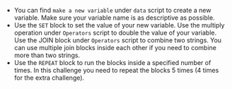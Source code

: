 - You can find `make a new variable` under `data` script to create a new variable. Make sure your variable name is as descriptive as possible.
- Use the `SET` block to set the value of your new variable. Use the multiply operation under `Operators` script to double the value of your variable. Use the JOIN block under `Operators` script to combine two strings. You can use multiple join blocks inside each other if you need to combine more than two strings.
- Use the `REPEAT` block to run the blocks inside a specified number of times. In this challenge you need to repeat the blocks 5 times (4 times for the extra challenge).
